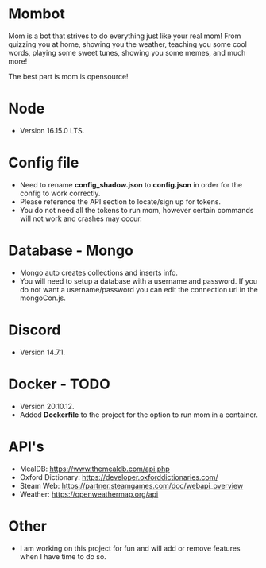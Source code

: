 # Mombot

Mom is a bot that strives to do everything just like your real mom! From quizzing you at home, showing you the weather, teaching you some cool words, playing some sweet tunes, showing you some memes, and much more!

The best part is mom is opensource!

# Node

- Version 16.15.0 LTS.

# Config file

- Need to rename **config_shadow.json** to **config.json** in order for the config to work correctly.
- Please reference the API section to locate/sign up for tokens.
- You do not need all the tokens to run mom, however certain commands will not work and crashes may occur.

# Database - Mongo

- Mongo auto creates collections and inserts info.
- You will need to setup a database with a username and password. If you do not want a username/password you can edit the connection url in the mongoCon.js.

# Discord

- Version 14.7.1.

# Docker - TODO

- Version 20.10.12.
- Added **Dockerfile** to the project for the option to run mom in a container.

# API's

- MealDB: https://www.themealdb.com/api.php
- Oxford Dictionary: https://developer.oxforddictionaries.com/
- Steam Web: https://partner.steamgames.com/doc/webapi_overview
- Weather: https://openweathermap.org/api

# Other

- I am working on this project for fun and will add or remove features when I have time to do so.

